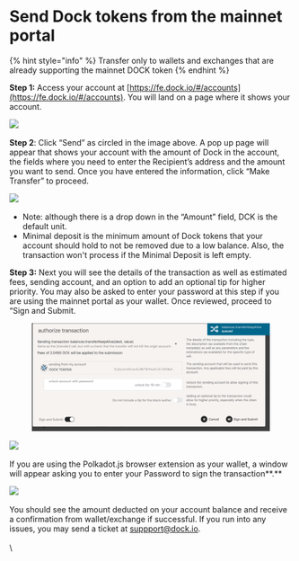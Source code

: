 # Send Dock tokens from the mainnet portal

{% hint style="info" %}
Transfer only to wallets and exchanges that are already supporting the mainnet DOCK token
{% endhint %}

**Step 1:** Access your account at [https://fe.dock.io/#/accounts](https://fe.dock.io/#/accounts). You will land on a page where it shows your account.&#x20;

![](https://lh3.googleusercontent.com/-kRZQRtydAYb1FH85eWVFrk5p3uPz3cFpI\_UaOrzlajBRk3m9Vda9tlJAh2AlKt8d7XVn37oxjjOAX2wzxRQyIb8HyiZ78FxdQeRgi9Rn3N3JvpvD-H4c\_jjyz0ve8sqrc2ebOAF)



**Step 2**: Click “Send” as circled in the image above. A pop up page will appear that shows your account with the amount of Dock in the account, the fields where you need to enter the Recipient’s address and the amount you want to send. Once you have entered the information, click  “Make Transfer” to proceed.

![](https://lh6.googleusercontent.com/iytDbRdO6C-3zPtNCVf\_vihZNNzMcghE9YXWrJcdlfjlxDEQxXI88eypc3iuNjwai1CFi24BkA8KcQmnMoJi-s8u5aXIz0IwGrMXgXwvZ-ey0\_DEVLBdqPBfBT3v17B2DeI4-f6Y)

* Note: although there is a drop down in the “Amount” field, DCK is the default unit.
* Minimal deposit  is the minimum amount of Dock tokens that your account should hold to not be removed due to a low balance. Also, the transaction won't process if the Minimal Deposit is left empty.&#x20;



**Step 3:** Next you will see the details of the transaction as well as estimated fees, sending account, and an option to add an optional tip for higher priority. You may also be asked to enter your password at this step if you are using the mainnet portal as your wallet. Once reviewed, proceed to “Sign and Submit.

<figure><img src="../.gitbook/assets/Image 2021-04-02 at 7.55.27 AM.png" alt=""><figcaption></figcaption></figure>

![](https://lh4.googleusercontent.com/tpG-ilmEFkiHSLvlIIn61LtYEzkufaL1uNJPb9f14C\_N3WtesyUQvQhvVbivy8fDdb3OTewhgSzUYAadFjIUfsFcqSed\_xBa8ckMYgwYLdo4lYrP9NBmMVSIz5PBKH1t9JAKgaQ-)



If you are using the Polkadot.js browser extension as your wallet, a window will appear asking you to enter your Password to sign the transaction**.**

![](https://lh6.googleusercontent.com/7k9mBcgTMSXbMxP-pbjJScgi4xx1o7TrialaFlJvP1D587ozRt74Ra0UvC3OldL7q2xMtBebAkI5VcyhbN-FZh7XlsgSSdj8ykPbAsY-Wriy3c4A1Ci1KXptqwt\_y2hDtP0OgweK)



You should see the amount deducted on your account balance and receive a confirmation from wallet/exchange if successful. If you run into any issues, you may send a ticket at [suppport@dock.io](mailto:suppport@dock.io). \
\
\
